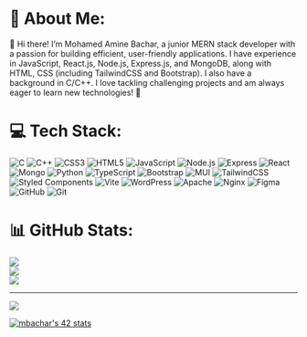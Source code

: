 # 💫 About Me:
👋 Hi there! I’m Mohamed Amine Bachar, a junior MERN stack developer with a passion for building efficient, user-friendly applications. I have experience in JavaScript, React.js, Node.js, Express.js, and MongoDB, along with HTML, CSS (including TailwindCSS and Bootstrap). I also have a background in C/C++. I love tackling challenging projects and am always eager to learn new technologies! 🚀


# 💻 Tech Stack:
![C](https://img.shields.io/badge/c-%2300599C.svg?style=for-the-badge&logo=c&logoColor=white) ![C++](https://img.shields.io/badge/c++-%2300599C.svg?style=for-the-badge&logo=c%2B%2B&logoColor=white) ![CSS3](https://img.shields.io/badge/css3-%231572B6.svg?style=for-the-badge&logo=css3&logoColor=white) ![HTML5](https://img.shields.io/badge/html5-%23E34F26.svg?style=for-the-badge&logo=html5&logoColor=white) ![JavaScript](https://img.shields.io/badge/javascript-%23323330.svg?style=for-the-badge&logo=javascript&logoColor=%23F7DF1E) ![Node.js](https://img.shields.io/badge/node.js-%23009639.svg?style=for-the-badge&logo=node.js&logoColor=%white) ![Express](https://img.shields.io/badge/express-%23009639.svg?style=for-the-badge&logo=express&logoColor=%white) ![React](https://img.shields.io/badge/react-%2320232a.svg?style=for-the-badge&logo=react&logoColor=%2361DAFB) ![Mongo](https://img.shields.io/badge/mongo-%2320232a.svg?style=for-the-badge&logo=mongo&logoColor=%2361DAFB) ![Python](https://img.shields.io/badge/python-3670A0?style=for-the-badge&logo=python&logoColor=ffdd54) ![TypeScript](https://img.shields.io/badge/typescript-%23007ACC.svg?style=for-the-badge&logo=typescript&logoColor=white) ![Bootstrap](https://img.shields.io/badge/bootstrap-%238511FA.svg?style=for-the-badge&logo=bootstrap&logoColor=white) ![MUI](https://img.shields.io/badge/MUI-%230081CB.svg?style=for-the-badge&logo=mui&logoColor=white) ![TailwindCSS](https://img.shields.io/badge/tailwindcss-%2338B2AC.svg?style=for-the-badge&logo=tailwind-css&logoColor=white) ![Styled Components](https://img.shields.io/badge/styled--components-DB7093?style=for-the-badge&logo=styled-components&logoColor=white) ![Vite](https://img.shields.io/badge/vite-%23646CFF.svg?style=for-the-badge&logo=vite&logoColor=white) ![WordPress](https://img.shields.io/badge/WordPress-%23117AC9.svg?style=for-the-badge&logo=WordPress&logoColor=white) ![Apache](https://img.shields.io/badge/apache-%23D42029.svg?style=for-the-badge&logo=apache&logoColor=white) ![Nginx](https://img.shields.io/badge/nginx-%23009639.svg?style=for-the-badge&logo=nginx&logoColor=white) ![Figma](https://img.shields.io/badge/figma-%23F24E1E.svg?style=for-the-badge&logo=figma&logoColor=white) ![GitHub](https://img.shields.io/badge/github-%23121011.svg?style=for-the-badge&logo=github&logoColor=white) ![Git](https://img.shields.io/badge/git-%23F05033.svg?style=for-the-badge&logo=git&logoColor=white)
# 📊 GitHub Stats:
![](https://github-readme-stats.vercel.app/api?username=m-bachar&theme=dark&hide_border=false&include_all_commits=true&count_private=false)<br/>
![](https://github-readme-streak-stats.herokuapp.com/?user=m-bachar&theme=dark&hide_border=false)<br/>
![](https://github-readme-stats.vercel.app/api/top-langs/?username=m-bachar&theme=dark&hide_border=false&include_all_commits=true&count_private=false&layout=compact)

---
[![](https://visitcount.itsvg.in/api?id=m-bachar&icon=0&color=0)](https://visitcount.itsvg.in)

<!-- Proudly created with GPRM ( https://gprm.itsvg.in ) -->

[![mbachar's 42 stats](https://badge.mediaplus.ma/binary/mbachar)](https://github.com/oakoudad/badge42)
